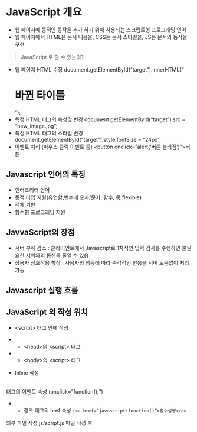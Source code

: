 # JavaScript 개요

- 웹 페이지에 동적인 동작을 추가 하기 위해 사용되는 스크립트형 프로그래밍 언어
- 웹 페이지에서 HTML은 문서 내용을, CSS는 문서 스타일을, JS는 문서의 동작을 구현


> JavaScript 로 할 수 있는것?
- 웹 페이지 HTML 수정
document.getElementById(“target”).innerHTML(“<h1>바뀐 타이틀</h1>”);
- 특정 HTML 태그의 속성값 변경
document.getElementById(“target”).src = “new_image.jpg”;
- 특정 HTML 태그의 스타일 변경
document.getElementById(“target”).style.fontSize = “24px”;
- 이벤트 처리 (마우스 클릭 이벤트 등)
<button onclick=”alert(‘버튼 눌러짐’)”>버튼</button>


## Javascript 언어의 특징
- 인터프리터 언어
- 동적 타입 지원(유연함,변수에 숫자/문자, 함수, 등 flexible)
- 객체 기반
- 함수형 프로그래밍 지원

## JavvaScript의 장점
- 서버 부하 감소 : 클라이언트에서 Javascript로 1차적인 입력 검사를 수행하면 불필요한 서버와의 통신을 줄일 수 있음
- 상용자 상호작용 향상 : 사용자의 행동에 따라 즉각적인 반응을 서버 도움없이 처리 가능

## Javascript 실행 흐름

## JavaScript 의 작성 위치
- &lt;script&gt; 태그 안에 작성
- - &lt;head&gt;의 &lt;script&gt; 태그
- - &lt;body&gt;의 &lt;script&gt; 태그

- Inline 작성
<br>
태그의 이벤트 속성 (onclick=”function();”)

- - 링크 태그의 href 속성
```(<a href=”javascript:function()”>함수실행</a>```

외부 파일 작성
 js/script.js 파일 작성 후 
 <script src=”js/script.js> 로 문서에 포함

